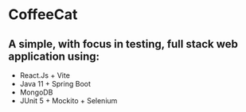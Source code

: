 # CoffeeCat
## A simple, with focus in testing, full stack web application using:

 - React.Js + Vite
 - Java 11 + Spring Boot
 - MongoDB
 - JUnit 5 + Mockito + Selenium




